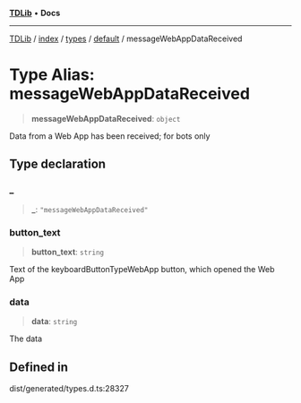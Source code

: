 [**TDLib**](../../../../../../README.md) • **Docs**

***

[TDLib](../../../../../../modules.md) / [index](../../../../../README.md) / [types](../../../README.md) / [default](../README.md) / messageWebAppDataReceived

# Type Alias: messageWebAppDataReceived

> **messageWebAppDataReceived**: `object`

Data from a Web App has been received; for bots only

## Type declaration

### \_

> **\_**: `"messageWebAppDataReceived"`

### button\_text

> **button\_text**: `string`

Text of the keyboardButtonTypeWebApp button, which opened the Web App

### data

> **data**: `string`

The data

## Defined in

dist/generated/types.d.ts:28327

